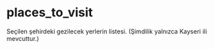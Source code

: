 # places_to_visit
Seçilen şehirdeki gezilecek yerlerin listesi. (Şimdilik yalnızca Kayseri ili mevcuttur.)
